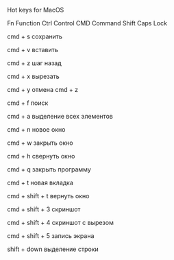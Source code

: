 Hot keys for MacOS

Fn Function
Ctrl Control
CMD Command
Shift
Caps Lock

cmd + s
сохранить

cmd + v
вставить

cmd + z
шаг назад

cmd + x
вырезать

cmd + y
отмена cmd + z

cmd + f
поиск

cmd + a
выделение всех элементов

cmd + n
новое окно

cmd + w
закрыть окно

cmd + h
свернуть окно

cmd + q
закрыть программу

cmd + t
новая вкладка

cmd + shift + t
вернуть окно

cmd + shift + 3
скриншот

cmd + shift + 4
скриншот с вырезом

cmd + shift + 5
запись экрана

shift + down
выделение строки
